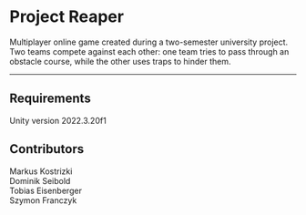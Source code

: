 # Project Reaper

Multiplayer online game created during a two-semester university project.
Two teams compete against each other: one team tries to pass through an obstacle course, while the other uses traps to hinder them.

***

## Requirements
Unity version 2022.3.20f1

## Contributors 
Markus Kostrizki <br/>
Dominik Seibold <br/>
Tobias Eisenberger <br/>
Szymon Franczyk <br/>
